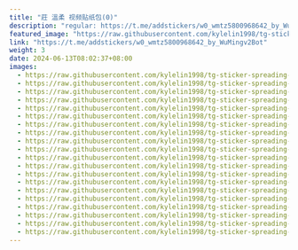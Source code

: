 ```yaml
---
title: "莊 溫柔 视频贴纸包(0)"
description: "regular: https://t.me/addstickers/w0_wmtz5800968642_by_WuMingv2Bot"
featured_image: "https://raw.githubusercontent.com/kylelin1998/tg-sticker-spreading-worldwide-images/main/img/3fcd4fdc-0b53-43c3-b03e-672f6365d88f.jpg"
link: "https://t.me/addstickers/w0_wmtz5800968642_by_WuMingv2Bot"
weight: 3
date: 2024-06-13T08:02:37+08:00
images:
  - https://raw.githubusercontent.com/kylelin1998/tg-sticker-spreading-worldwide-images/main/img/3fcd4fdc-0b53-43c3-b03e-672f6365d88f.jpg
  - https://raw.githubusercontent.com/kylelin1998/tg-sticker-spreading-worldwide-images/main/img/69682c39-dca1-426a-b719-3b507e8f7f1d.jpg
  - https://raw.githubusercontent.com/kylelin1998/tg-sticker-spreading-worldwide-images/main/img/4966b240-11e1-4ba1-9bde-65346c222148.jpg
  - https://raw.githubusercontent.com/kylelin1998/tg-sticker-spreading-worldwide-images/main/img/e525e50b-4729-4dc5-8cc5-f24c1d96881d.jpg
  - https://raw.githubusercontent.com/kylelin1998/tg-sticker-spreading-worldwide-images/main/img/5ca139ff-39a3-40a2-b1b2-8fcc11b58860.jpg
  - https://raw.githubusercontent.com/kylelin1998/tg-sticker-spreading-worldwide-images/main/img/27003060-2deb-4cdd-b530-de297b4978a4.jpg
  - https://raw.githubusercontent.com/kylelin1998/tg-sticker-spreading-worldwide-images/main/img/533d0f45-afa7-4876-b418-f8d80ea93693.jpg
  - https://raw.githubusercontent.com/kylelin1998/tg-sticker-spreading-worldwide-images/main/img/487ee341-0d8c-46ec-b784-488120aae41f.jpg
  - https://raw.githubusercontent.com/kylelin1998/tg-sticker-spreading-worldwide-images/main/img/2def9875-97eb-47bd-ad27-a9447f8adc11.jpg
  - https://raw.githubusercontent.com/kylelin1998/tg-sticker-spreading-worldwide-images/main/img/6cb0c2c2-ef9d-4478-a1a3-26253abc0515.jpg
  - https://raw.githubusercontent.com/kylelin1998/tg-sticker-spreading-worldwide-images/main/img/93579595-ca37-410d-9519-af93e4404f9f.jpg
  - https://raw.githubusercontent.com/kylelin1998/tg-sticker-spreading-worldwide-images/main/img/202a6181-8fb7-43de-804e-aabcf2c22b85.jpg
  - https://raw.githubusercontent.com/kylelin1998/tg-sticker-spreading-worldwide-images/main/img/68d7d5d7-5cbf-48d2-8827-feb1b876cf2a.jpg
  - https://raw.githubusercontent.com/kylelin1998/tg-sticker-spreading-worldwide-images/main/img/b9e6c99b-fb35-409e-9b82-3c5c307227c2.jpg
  - https://raw.githubusercontent.com/kylelin1998/tg-sticker-spreading-worldwide-images/main/img/a4694884-8cae-4d90-966a-350438cbb144.jpg
  - https://raw.githubusercontent.com/kylelin1998/tg-sticker-spreading-worldwide-images/main/img/ae7ed0c9-c85e-4140-b1e4-8217b4c05758.jpg
  - https://raw.githubusercontent.com/kylelin1998/tg-sticker-spreading-worldwide-images/main/img/ee3d1c71-c2c5-4f0b-8e6b-a61d13ef3b88.jpg
  - https://raw.githubusercontent.com/kylelin1998/tg-sticker-spreading-worldwide-images/main/img/5ae6d2d2-4a78-4e27-928d-173ffe691e4c.jpg
  - https://raw.githubusercontent.com/kylelin1998/tg-sticker-spreading-worldwide-images/main/img/5e36bb43-bc18-4bb8-9130-28a56549cbef.jpg
  - https://raw.githubusercontent.com/kylelin1998/tg-sticker-spreading-worldwide-images/main/img/5a7d9239-fa0f-4395-be17-5b038f096926.jpg
---
```

